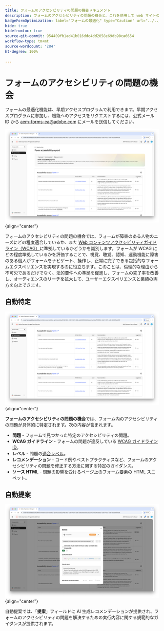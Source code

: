 ```yaml
---
title: フォームのアクセシビリティの問題の機会ドキュメント
description: フォームのアクセシビリティの問題の機会と、これを使用して web サイトのフォームのアクセシビリティとユーザーエクスペリエンスを向上させる方法について説明します。
badgeFormOptimization: label="フォームの最適化" type="Caution" url="../../opportunity-types/form-optimization.md" tooltip="フォームの最適化"
hide: true
hidefromtoc: true
source-git-commit: 954409fb1ad41b016ddc4dd2058e69db98ca6654
workflow-type: tm+mt
source-wordcount: '284'
ht-degree: 100%

---
```



# フォームのアクセシビリティの問題の機会

<span class="preview">フォームの最適化機能は、早期アクセスプログラムで利用できます。早期アクセスプログラムに参加し、機能へのアクセスをリクエストするには、公式メール ID から aem-forms-ea@adobe.com にメールを送信してください。</span>

![フォームのアクセシビリティの問題の機会](./assets/forms-accessibility-issues/hero.png){align="center"}

フォームのアクセシビリティの問題の機会では、フォームが障害のある人物のニーズにどの程度適合しているか、また [Web コンテンツアクセシビリティガイドライン（WCAG）](https://www.w3.org/TR/WCAG21/)に準拠しているかどうかを識別します。フォームが WCAG にどの程度準拠しているかを評価することで、視覚、聴覚、認知、運動機能に障害のある個人がフォームをナビゲート、操作し、正常に完了できる包括的なフォームエクスペリエンスを実現するのに役立ちます。このことは、倫理的な理由から不可欠であるだけでなく、法的要件への準拠を促進し、フォームの完了率を改善し、オーディエンスのリーチを拡大して、ユーザーエクスペリエンスと業績の両方を向上できます。

## 自動特定

![フォームのアクセシビリティの問題の自動特定](./assets/forms-accessibility-issues/auto-identify.png){align="center"}

**フォームのアクセシビリティの問題の機会**&#x200B;では、フォーム内のアクセシビリティの問題が具体的に特定されます。次の内容が含まれます。

* **問題** - フォームで見つかった特定のアクセシビリティの問題。
* **WCAG ガイドライン** - フォームの問題が違反している [WCAG ガイドライン ID](https://www.w3.org/TR/WCAG21/)。
* **レベル** - 問題の[適合レベル](https://www.w3.org/WAI/WCAG21/Understanding/conformance#levels)。
* **レコメンデーション** - コード例やベストプラクティスなど、フォームのアクセシビリティの問題を修正する方法に関する特定のガイダンス。
* **ソース HTML** - 問題の影響を受けるページ上のフォーム要素の HTML スニペット。

## 自動提案

![フォームのアクセシビリティの問題の自動提案](./assets/forms-accessibility-issues/auto-suggest.png){align="center"}

自動提案では、「**提案**」フィールドに AI 生成レコメンデーションが提供され、フォームのアクセシビリティの問題を解決するための実行内容に関する規範的なガイダンスが提供されます。

<!-- 

## Auto-optimize

[!BADGE Ultimate]{type=Positive tooltip="Ultimate"}

![Auto-optimize forms accessibility issues](./assets/accessibility-issues/auto-optimize.png){align="center"}

Sites Optimizer Ultimate adds the ability to deploy auto-optimization for the form accessibility issues found.

>[!BEGINTABS]

>[!TAB Deploy optimization]

{{auto-optimize-deploy-optimization-slack}}

>[!TAB Request approval]

{{auto-optimize-request-approval}}

>[!ENDTABS]
-->


